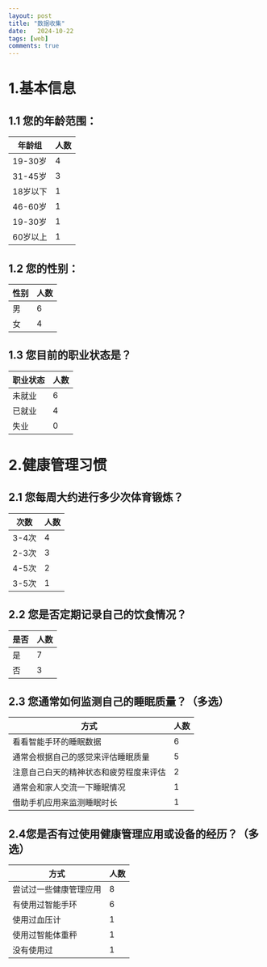```yaml
---
layout: post
title: "数据收集"
date:   2024-10-22
tags: [web]
comments: true
---
```

<!-- more -->

# 1.基本信息

## 1.1 您的年龄范围：

| 年龄组      | 人数 |
| ----------- | ----------- |
| 19-30岁     | 4      |
| 31-45岁   | 3        |
| 18岁以下     | 1      |
| 46-60岁   | 1        |
| 19-30岁     | 1      |
| 60岁以上   | 1      |

## 1.2 您的性别：

| 性别    | 人数 |
| ----------- | ----------- |
| 男     | 6      |
| 女   | 4        |

## 1.3 您目前的职业状态是？

| 职业状态      | 人数 |
| ----------- | ----------- |
| 未就业     | 6      |
| 已就业   | 4        |
| 失业     | 0      |

# 2.健康管理习惯

## 2.1 您每周大约进行多少次体育锻炼？

| 次数      | 人数 |
| ----------- | ----------- |
| 3-4次     | 4      |
| 2-3次   | 3        |
| 4-5次     | 2      |
| 3-5次   | 1        |

## 2.2 您是否定期记录自己的饮食情况？

| 是否      | 人数 |
| ----------- | ----------- |
| 是     | 7      |
| 否   | 3        |

## 2.3 您通常如何监测自己的睡眠质量？（多选）

| 方式      | 人数 |
| ----------- | ----------- |
| 看看智能手环的睡眠数据     | 6      |
| 通常会根据自己的感觉来评估睡眠质量   | 5        |
| 注意自己白天的精神状态和疲劳程度来评估     | 2      |
| 通常会和家人交流一下睡眠情况   | 1        |
| 借助手机应用来监测睡眠时长     | 1      |

## 2.4您是否有过使用健康管理应用或设备的经历？（多选）

| 方式      | 人数 |
| ----------- | ----------- |
| 尝试过一些健康管理应用     | 8      |
| 有使用过智能手环   | 6        |
| 使用过血压计     | 1      |
| 使用过智能体重秤   | 1        |
| 没有使用过     | 1      |
